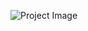 ![Project Image](https://github.com/rahulYadav21/GhummakadWebApp/blob/ed9ef340d26b37811255436ebd17403091639d01/Untitled.png)
